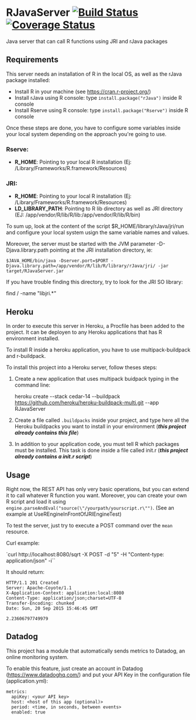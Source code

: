 # RJavaServer [![Build Status](https://travis-ci.org/jfcorugedo/RJavaServer.svg?branch=master)](https://travis-ci.org/jfcorugedo/RJavaServer) [![Coverage Status](https://coveralls.io/repos/github/jfcorugedo/RJavaServer/badge.svg?branch=master)](https://coveralls.io/github/jfcorugedo/RJavaServer?branch=master)
Java server that can call R functions using JRI and rJava packages

## Requirements

This server needs an installation of R in the local OS, as well as the rJava package installed:

* Install R in your machine (see https://cran.r-project.org/)
* Install rJava using R console: type `install.package("rJava")` inside R console
* Install Rserve using R console: type `install.package("Rserve")` inside R console
 
Once these steps are done, you have to configure some variables inside your local system depending on the approach you're going to use.

### Rserve:

* **R_HOME**: Pointing to your local R installation (Ej: /Library/Frameworks/R.framework/Resources)

### JRI:

* **R_HOME**: Pointing to your local R installation (Ej: /Library/Frameworks/R.framework/Resources)
* **LD_LIBRARY_PATH**: Pointing to R lib directory as well as JRI directory (EJ: /app/vendor/R/lib/R/lib:/app/vendor/R/lib/R/bin)

To sum up, look at the content of the script $R_HOME/library/rJava/jri/run and configure your local system usign the same variable names and values.

Moreover, the server must be started with the JVM parameter -D-Djava.library.path pointing at the JRI installation directory, ie:

    $JAVA_HOME/bin/java -Dserver.port=$PORT -Djava.library.path=/app/vendor/R/lib/R/library/rJava/jri/ -jar target/RJavaServer.jar

If you have trouble finding this directory, try to look for the JRI SO library: 

find / -name "libjri.*"

## Heroku
In order to execute this server in Heroku, a Procfile has been added to the project. It can be deployen to any Heroku applications that has R environment installed.

To install R inside a heroku application, you have to use multipack-buildpack and r-buildpack.

To install this project into a Heroku server, follow theses steps:

1. Create a new application that uses multipack buidpack typing in the command line:

    heroku create --stack cedar-14 --buildpack https://github.com/heroku/heroku-buildpack-multi.git --app RJavaServer
    
2. Create a file called `.buildpacks` inside your project, and type here all the Heroku buildpacks you want to install in your environment (**_this project already contains this file_**)

3. In addition to your application code, you must tell R which packages must be installed. This task is done inside a file called init.r (**_this project already contains a init.r script_**)


## Usage

Right now, the REST API has only very basic operations, but you can extend it to call whatever R function you want. Moreover, you can create your own R script and load it using `engine.parseAndEval("source(\"/yourpath/yourscript.r\"")`. (See an example at UseREngineInFrontOfJRIEngineTest)

To test the server, just try to execute a POST command over the `mean` resource.

Curl example: 

`curl http://localhost:8080/sqrt -X POST -d "5" -H "Content-type: application/json" -i``

It should return:

    HTTP/1.1 201 Created
    Server: Apache-Coyote/1.1
    X-Application-Context: application:local:8080
    Content-Type: application/json;charset=UTF-8
    Transfer-Encoding: chunked
    Date: Sun, 20 Sep 2015 15:46:45 GMT

    2.23606797749979
    
    
## Datadog

This project has a module that automatically sends metrics to Datadog, an online monitoring system.

To enable this feature, just create an account in Datadog (https://www.datadoghq.com/) and put your API Key in the configuration file (application.yml):

    metrics:
      apiKey: <your API key>
      host: <host of this app (optional)>
      period: <time, in seconds, between events>
      enabled: true
